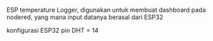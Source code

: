 ESP temperature Logger, digunakan untuk membuat dashboard pada nodered, yang mana input datanya berasal dari ESP32

konfigurasi ESP32
pin DHT = 14

